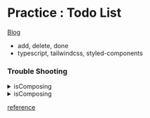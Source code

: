 # Practice : Todo List

[Blog](https://velog.io/@jin_s/WIL-23.07.07)

- add, delete, done
- typescript, tailwindcss, styled-components

### Trouble Shooting

<details><summary>isComposing </summary>

Enter키로 input값을 받기 위한 KeyChange를 설정하면서 커서가 해당되어있는 마지막 글자가 함께 입력되는 문제가 발생했다.
단순하게 빈 값이 들어올때를 막는다고 해결되지 않아 검색을 해보았고, 검색을 해보니 크롬브라우저 상의 한글 문제인 것으로 보였다.
자음 모음이 조합되어 구성되는 문자이다 보니 키보드 커서가 존재하는 상황에 이벤트핸들러가 2번 호출되는 문제라고 한다.
isComposing의 경우 입력문자가 조합문자인지 아닌지를 boolean 타입으로 반환하는 프로퍼티라고 한다.
따라서 해당 프로퍼티를 조건에 추가해주도록 한다.

</details>

<details><summary>isComposing </summary>

사이트를 새로 구동할 경우 id가 계속 1부터 시작하는 문제 발생
본래 기획의 경우 DB에 저장하지 않고 post, delete의 기능구현에 의의가 있던터라 id를 `const nextId = useRef(1);` 로 선언하고 이후 `nextId.current++`로 현재 선언된 todolist의 id에서 +1씩 하는 방식이었다.
하지만 DB에 저장하게 되면서 VS code를 재구동할 경우 `nextId.current`가 1로 인식되어 1부터 생성, 완료나 삭제시 id를 통한 식별때문에 id:1로 만들어진 모든 TODO가 삭제, 완료되는 문제 발생

따라서 `const currentId = lists.length > 0 ? lists[lists.length - 1].id : 0;`로 현재 list의 마지막 id값을 확인한 후 그 id값에 +1씩하게 되는 방법으로 변경하게 되었다.

</details>

[reference](https://github.com/preCrew/MinHyung/blob/master/Projects/SoloProjects/todolist/src/components/TodoList.tsx)
